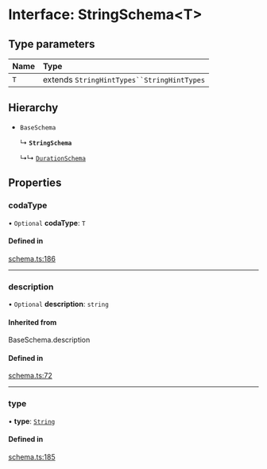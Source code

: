 # Interface: StringSchema<T\>

## Type parameters

| Name | Type |
| :------ | :------ |
| `T` | extends `StringHintTypes``StringHintTypes` |

## Hierarchy

- `BaseSchema`

  ↳ **`StringSchema`**

  ↳↳ [`DurationSchema`](DurationSchema.md)

## Properties

### codaType

• `Optional` **codaType**: `T`

#### Defined in

[schema.ts:186](https://github.com/coda/packs-sdk/blob/main/schema.ts#L186)

___

### description

• `Optional` **description**: `string`

#### Inherited from

BaseSchema.description

#### Defined in

[schema.ts:72](https://github.com/coda/packs-sdk/blob/main/schema.ts#L72)

___

### type

• **type**: [`String`](../enums/ValueType.md#string)

#### Defined in

[schema.ts:185](https://github.com/coda/packs-sdk/blob/main/schema.ts#L185)
